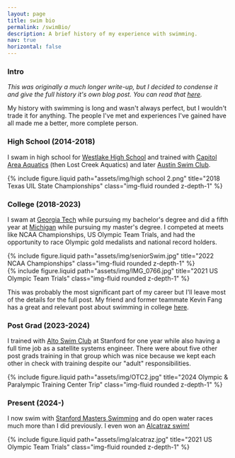 ```yaml
---
layout: page
title: swim bio
permalink: /swimBio/
description: A brief history of my experience with swimming.
nav: true
horizontal: false
---
```


### Intro
*This was originally a much longer write-up, but I decided to condense it and give the full history it's own blog post. You can read that [here](../blog/2024/complete-swim-bio).*

My history with swimming is long and wasn't always perfect, but I wouldn't trade it for anything. The people I've met and experiences I've gained have all made me a better, more complete person.


### High School (2014-2018)
I swam in high school for [Westlake High School](https://whs.eanesisd.net/) and trained with [Capitol Area Aquatics](https://www.capitalareaaquatics.com/page/home) (then Lost Creek Aquatics) and later [Austin Swim Club](https://www.usms.org/clubs/austin-swim-club-2581?gad_source=1&gclid=CjwKCAjwm_SzBhAsEiwAXE2Cv0xPgP_8BomvqGDmUqCKUXpB55unLJx3iZho0ftc7rS2ovWxUYxU-xoCbEsQAvD_BwE). 

<div class = "container">
    <div class = "row">
    <div class="col"></div>
        <div class = "col-5">
        {% include figure.liquid path="assets/img/high school 2.png" title="2018 Texas UIL State Championships" class="img-fluid rounded z-depth-1" %}
        </div>
    <div class="col"></div>
    </div>
</div>

### College (2018-2023)
I swam at [Georgia Tech](https://ramblinwreck.com/sports/c-swim/) while pursuing my bachelor's degree and did a fifth year at [Michigan](https://mgoblue.com/sports/mens-swimming-and-diving) while pursuing my master's degree. I competed at meets like NCAA Championships, US Olympic Team Trials, and had the opportunity to race Olympic gold medalists and national record holders.

<div class = "container">
    <div class = "row">
    <div class="col"></div>
        <div class = "col-5">
        {% include figure.liquid path="assets/img/seniorSwim.jpg" title="2022 NCAA Championships" class="img-fluid rounded z-depth-1" %}
        </div>
    <div class="col"></div>
    <div class="col"></div>
        <div class = "col-5">
        {% include figure.liquid path="assets/img/IMG_0766.jpg" title="2021 US Olympic Team Trials" class="img-fluid rounded z-depth-1" %}
        </div>
    <div class="col"></div>
    </div>
</div>

This was probably the most significant part of my career but I'll leave most of the details for the full post. My friend and former teammate Kevin Fang has a great and relevant post about swimming in college [here](https://fourcontext.com/index.php/2022/02/pros-and-cons-of-being-a-college-swimmer/).

### Post Grad (2023-2024)
I trained with [Alto Swim Club](https://altoswimclub.com/) at Stanford for one year while also having a full time job as a satellite systems engineer. There were about five other post grads training in that group which was nice because we kept each other in check with training despite our "adult" responsibilities. 


<div class = "container">
    <div class = "row">
        <div class="col"></div>
            <div class = "col-5" >
            {% include figure.liquid path="assets/img/OTC2.jpg" title="2024 Olympic & Paralympic Training Center Trip" class="img-fluid rounded z-depth-1" %}
            </div>
        <div class="col"></div>
    </div>
</div>


### Present (2024-)
I now swim with [Stanford Masters Swimming](https://web.stanford.edu/group/masters/) and do open water races much more than I did previously. I even won an [Alcatraz swim!](https://www.itsyourrace.com/Results.aspx?amax=199&amin=0&eid=122546&g=A&id=8078&y=2023)

<div class = "container">
    <div class = "row">
    <div class="col"></div>
        <div class = "col-5">
        {% include figure.liquid path="assets/img/alcatraz.jpg" title="2021 US Olympic Team Trials" class="img-fluid rounded z-depth-1" %}
        </div>
    <div class="col"></div>
    </div>
</div>


